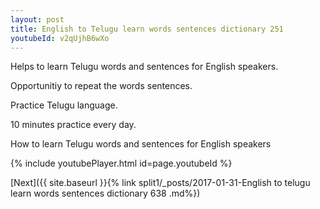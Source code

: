 ```yaml
---
layout: post
title: English to Telugu learn words sentences dictionary 251 
youtubeId: v2qUjhB6wXo
---
```

 
 
Helps to learn Telugu words and sentences for English speakers.

Opportunitiy to repeat the words sentences. 

Practice Telugu language. 
 
10 minutes practice every day. 
 
How to learn Telugu words and sentences for English speakers 
 
{% include youtubePlayer.html id=page.youtubeId %}
 
 
[Next]({{ site.baseurl }}{% link  split1/_posts/2017-01-31-English to telugu learn words sentences dictionary 638 .md%})
 
